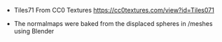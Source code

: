 - Tiles71
    From CC0 Textures
    https://cc0textures.com/view?id=Tiles071

- The normalmaps were baked from the displaced spheres in /meshes using Blender
